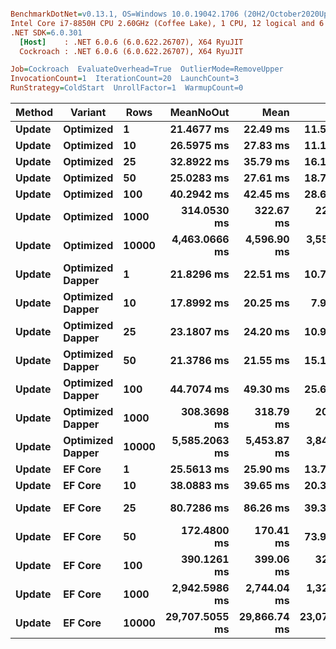 ``` ini

BenchmarkDotNet=v0.13.1, OS=Windows 10.0.19042.1706 (20H2/October2020Update)
Intel Core i7-8850H CPU 2.60GHz (Coffee Lake), 1 CPU, 12 logical and 6 physical cores
.NET SDK=6.0.301
  [Host]    : .NET 6.0.6 (6.0.622.26707), X64 RyuJIT
  Cockroach : .NET 6.0.6 (6.0.622.26707), X64 RyuJIT

Job=Cockroach  EvaluateOverhead=True  OutlierMode=RemoveUpper  
InvocationCount=1  IterationCount=20  LaunchCount=3  
RunStrategy=ColdStart  UnrollFactor=1  WarmupCount=0  

```
|      Method |         Variant |  Rows |      MeanNoOut |         Mean |           Min |           Q1 |       Median |           Q3 |          Max |
|------------ |---------------- |------ |---------------:|-------------:|--------------:|-------------:|-------------:|-------------:|-------------:|
| **Update** |       **Optimized** |     **1** |     **21.4677 ms** |     **22.49 ms** |     **11.509 ms** |     **16.98 ms** |     **20.84 ms** |     **26.75 ms** |     **40.85 ms** |
| **Update** |       **Optimized** |    **10** |     **26.5975 ms** |     **27.83 ms** |     **11.150 ms** |     **18.62 ms** |     **26.68 ms** |     **34.88 ms** |     **50.90 ms** |
| **Update** |       **Optimized** |    **25** |     **32.8922 ms** |     **35.79 ms** |     **16.123 ms** |     **24.76 ms** |     **31.54 ms** |     **45.29 ms** |     **92.87 ms** |
| **Update** |       **Optimized** |    **50** |     **25.0283 ms** |     **27.61 ms** |     **18.758 ms** |     **22.42 ms** |     **24.74 ms** |     **29.07 ms** |     **54.86 ms** |
| **Update** |       **Optimized** |   **100** |     **40.2942 ms** |     **42.45 ms** |     **28.699 ms** |     **35.73 ms** |     **39.74 ms** |     **47.01 ms** |     **67.86 ms** |
| **Update** |       **Optimized** |  **1000** |    **314.0530 ms** |    **322.67 ms** |    **226.271 ms** |    **271.99 ms** |    **309.98 ms** |    **368.05 ms** |    **483.97 ms** |
| **Update** |       **Optimized** | **10000** |  **4,463.0666 ms** |  **4,596.90 ms** |  **3,559.327 ms** |  **3,973.01 ms** |  **4,379.72 ms** |  **5,132.44 ms** |  **6,978.76 ms** |
| **Update** | **Optimized Dapper** |     **1** |     **21.8296 ms** |     **22.51 ms** |     **10.739 ms** |     **16.10 ms** |     **21.67 ms** |     **25.89 ms** |     **49.24 ms** |
| **Update** | **Optimized Dapper** |    **10** |     **17.8992 ms** |     **20.25 ms** |      **7.947 ms** |     **13.47 ms** |     **17.34 ms** |     **24.17 ms** |     **52.66 ms** |
| **Update** | **Optimized Dapper** |    **25** |     **23.1807 ms** |     **24.20 ms** |     **10.932 ms** |     **18.48 ms** |     **22.28 ms** |     **29.40 ms** |     **47.60 ms** |
| **Update** | **Optimized Dapper** |    **50** |     **21.3786 ms** |     **21.55 ms** |     **15.117 ms** |     **18.11 ms** |     **21.40 ms** |     **23.64 ms** |     **32.67 ms** |
| **Update** | **Optimized Dapper** |   **100** |     **44.7074 ms** |     **49.30 ms** |     **25.607 ms** |     **34.79 ms** |     **46.02 ms** |     **53.54 ms** |    **112.97 ms** |
| **Update** | **Optimized Dapper** |  **1000** |    **308.3698 ms** |    **318.79 ms** |    **204.713 ms** |    **263.29 ms** |    **305.66 ms** |    **353.96 ms** |    **567.59 ms** |
| **Update** | **Optimized Dapper** | **10000** |  **5,585.2063 ms** |  **5,453.87 ms** |  **3,849.348 ms** |  **5,347.19 ms** |  **5,571.42 ms** |  **5,831.69 ms** |  **6,614.75 ms** |
| **Update** |          **EF Core** |     **1** |     **25.5613 ms** |     **25.90 ms** |     **13.762 ms** |     **19.31 ms** |     **25.12 ms** |     **30.64 ms** |     **41.59 ms** |
| **Update** |          **EF Core** |    **10** |     **38.0883 ms** |     **39.65 ms** |     **20.394 ms** |     **31.32 ms** |     **36.65 ms** |     **46.20 ms** |     **73.14 ms** |
| **Update** |          **EF Core** |    **25** |     **80.7286 ms** |     **86.26 ms** |     **39.300 ms** |     **64.42 ms** |     **79.90 ms** |    **100.83 ms** |    **209.17 ms** |
| **Update** |          **EF Core** |    **50** |    **172.4800 ms** |    **170.41 ms** |     **73.986 ms** |    **123.93 ms** |    **184.82 ms** |    **209.26 ms** |    **282.75 ms** |
| **Update** |          **EF Core** |   **100** |    **390.1261 ms** |    **399.06 ms** |    **329.100 ms** |    **356.82 ms** |    **388.43 ms** |    **428.59 ms** |    **527.23 ms** |
| **Update** |          **EF Core** |  **1000** |  **2,942.5986 ms** |  **2,744.04 ms** |  **1,320.779 ms** |  **1,937.80 ms** |  **3,098.81 ms** |  **3,292.47 ms** |  **3,831.93 ms** |
| **Update** |          **EF Core** | **10000** | **29,707.5055 ms** | **29,866.74 ms** | **23,078.415 ms** | **23,977.62 ms** | **27,007.86 ms** | **35,052.46 ms** | **39,380.92 ms** |
